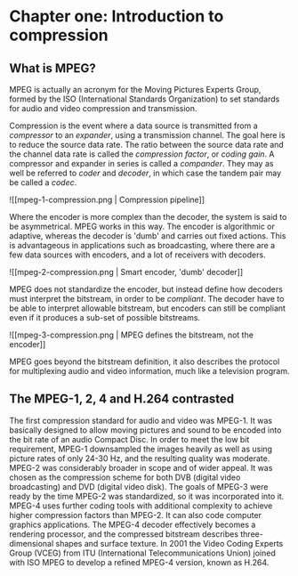 # Chapter one: Introduction to compression

## What is MPEG?

MPEG is actually an acronym for the Moving Pictures Experts Group, formed by the ISO (International Standards Organization) to set standards for audio and video compression and transmission.

Compression is the event where a data source is transmitted from a *compressor*  to an *expander*, using a transmission channel. The goal here is to reduce the source data rate. The ratio between the source data rate and the channel data rate is called the *compression factor*, or *coding gain*. A compressor and expander in series is called a *compander*. They may as well be referred to *coder* and *decoder*, in which case the tandem pair may be called a *codec*.

![[mpeg-1-compression.png | Compression pipeline]]

Where the encoder is more complex than the decoder, the system is said to be asymmetrical. MPEG works in this way. The encoder is algorithmic or adaptive, whereas the decoder is 'dumb' and carries out fixed actions. This is advantageous in applications such as broadcasting, where there are a few data sources with encoders, and a lot of receivers with decoders.

![[mpeg-2-compression.png | Smart encoder, 'dumb' decoder]]

MPEG does not standardize the encoder, but instead define how decoders must interpret the bitstream, in order to be *compliant*. The decoder have to be able to interpret allowable bitstream, but encoders can still be compliant even if it produces a sub-set of possible bitstreams.

![[mpeg-3-compression.png | MPEG defines the bitstream, not the encoder]]

MPEG goes beyond the bitstream definition, it also describes the protocol for multiplexing audio and video information, much like a television program.

## The MPEG-1, 2, 4 and H.264 contrasted

The first compression standard for audio and video was MPEG-1. It was basically designed to allow moving pictures and sound to be encoded into the bit rate of an audio Compact Disc. In order to meet the low bit requirement, MPEG-1 downsampled the images heavily as well as using picture rates of only 24-30 Hz, and the resulting quality was moderate. MPEG-2 was considerably broader in scope and of wider appeal. It was chosen as the compression scheme for both DVB (digital video broadcasting) and DVD (digital video disk). The goals of MPEG-3 were ready by the time MPEG-2 was standardized, so it was incorporated into it. MPEG-4 uses further coding tools with additional complexity to achieve higher compression factors than MPEG-2. It can also code computer graphics applications. The MPEG-4 decoder effectively becomes a rendering processor, and the compressed bitstream describes three-dimensional shapes and surface texture. In 2001 the Video Coding Experts Group (VCEG) from ITU (International Telecommunications Union) joined with ISO MPEG to develop a refined MPEG-4 version, known as H.264.

